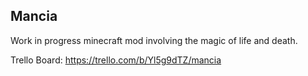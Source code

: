 ## Mancia

Work in progress minecraft mod involving the magic of life and death.

Trello Board: https://trello.com/b/Yl5g9dTZ/mancia
